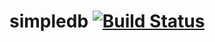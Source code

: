 # simpledb [![Build Status](https://travis-ci.org/bdadam/simpledb.svg?branch=master)](https://travis-ci.org/bdadam/simpledb)